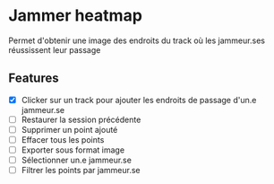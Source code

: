 # Jammer heatmap

Permet d'obtenir une image des endroits du track où les jammeur.ses réussissent leur passage

## Features

- [x] Clicker sur un track pour ajouter les endroits de passage d'un.e jammeur.se
- [ ] Restaurer la session précédente
- [ ] Supprimer un point ajouté
- [ ] Effacer tous les points
- [ ] Exporter sous format image
- [ ] Sélectionner un.e jammeur.se
- [ ] Filtrer les points par jammeur.se
